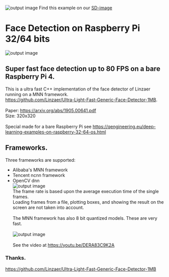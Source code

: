 ![output image](https://qengineering.eu/images/SDcard16GB_tiny.jpg) Find this example on our [SD-image](https://github.com/Qengineering/RPi-image)
# Face Detection on Raspberry Pi 32/64 bits
![output image]( https://qengineering.eu/images/Walk.jpg )

## Super fast face detection up to 80 FPS on a bare Raspberry Pi 4.
This is a ultra fast C++ implementation of the face detector of Linzaer running on a MNN framework.<br/> 
https://github.com/Linzaer/Ultra-Light-Fast-Generic-Face-Detector-1MB. <br/><br/>
Paper: https://arxiv.org/abs/1905.00641.pdf <br/>
Size: 320x320 <br/><br/>
Special made for a bare Raspberry Pi see https://qengineering.eu/deep-learning-examples-on-raspberry-32-64-os.html <br/>
## Frameworks.
Three frameworks are supported:<br/>
- Alibaba's MNN framework <br/>
- Tencent ncnn framework <br/>
- OpenCV dnn <br/>
![output image]( https://qengineering.eu/images/UltraFaceCompare.png ) <br/>
The frame rate is based upon the average execution time of the single frames. <br/>
Loading frames from a file, plotting boxes, and showing the result on the screen are not taken into account. <br/><br/>
The MNN framework has also 8 bit quantized models. These are very fast. <br/><br/>
![output image]( https://qengineering.eu/images/UltraFaceMNNCompare.png ) <br/><br/>
See the video at https://youtu.be/DERA83C9K2A
### Thanks.
https://github.com/Linzaer/Ultra-Light-Fast-Generic-Face-Detector-1MB<br/>

